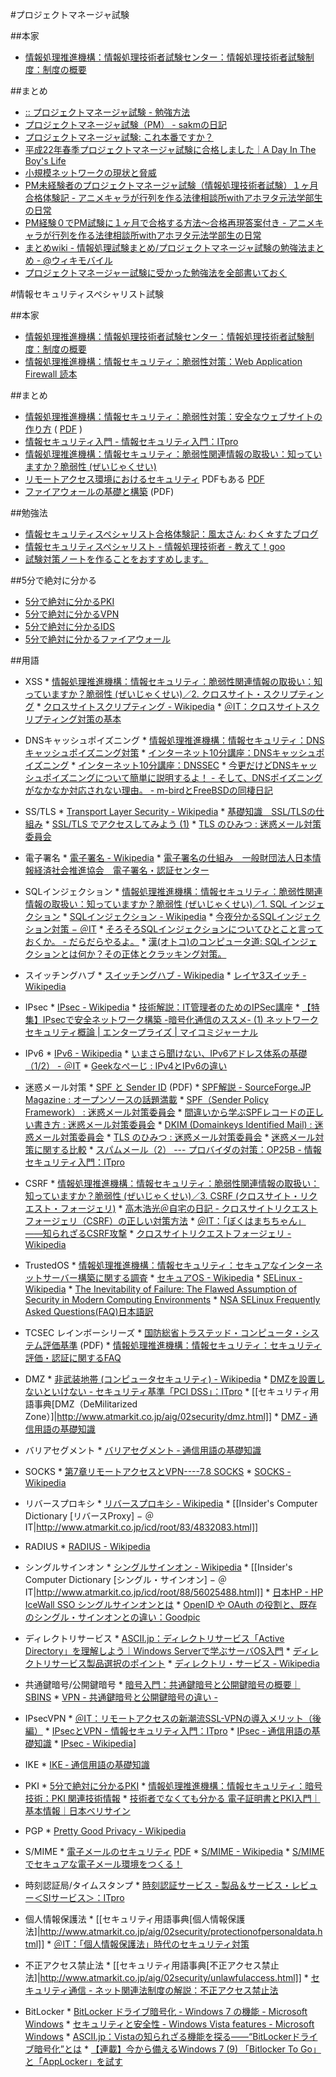 #プロジェクトマネージャ試験

##本家

*  [情報処理推進機構：情報処理技術者試験センター：情報処理技術者試験制度：制度の概要](http://www.jitec.jp/1_11seido/pm.html)

##まとめ

*  [:: プロジェクトマネージャ試験 - 勉強方法](http://uzr.jugem.jp/?eid=285)
*  [プロジェクトマネージャ試験（PM） - sakmの日記](http://d.hatena.ne.jp/sakm/20100627/1277638888)
*  [プロジェクトマネージャ試験: これ本番ですか？](http://chocoapricot.cocolog-nifty.com/blog/2006/12/post_be16.html)
*  [平成22年春季プロジェクトマネージャ試験に合格しました｜A Day In The Boy's Life](http://ameblo.jp/itboy/entry-10509868005.html)
*  [小規模ネットワークの現状と脅威](http://www.ipa.go.jp/security/fy14/contents/soho/html/chap1/index.html)
*  [PM未経験者のプロジェクトマネージャ試験（情報処理技術者試験）１ヶ月合格体験記 - アニメキャラが行列を作る法律相談所withアホヲタ元法学部生の日常](http://d.hatena.ne.jp/ronnor/20110815/1313414195)
*  [PM経験０でPM試験に１ヶ月で合格する方法〜合格再現答案付き - アニメキャラが行列を作る法律相談所withアホヲタ元法学部生の日常](http://d.hatena.ne.jp/ronnor/20110815)
*  [まとめwiki - 情報処理試験まとめ/プロジェクトマネージャ試験の勉強法まとめ - @ウィキモバイル](http://www47.atwiki.jp/matowiki/m/pages/65.html?guid=on)
*  [プロジェクトマネージャー試験に受かった勉強法を全部書いておく](http://anond.hatelabo.jp/20130127162526)

#情報セキュリティスペシャリスト試験

##本家

* [情報処理推進機構：情報処理技術者試験センター：情報処理技術者試験制度：制度の概要](http://www.jitec.ipa.go.jp/1_11seido/sc.html)
* [情報処理推進機構：情報セキュリティ：脆弱性対策：Web Application Firewall 読本](http://www.ipa.go.jp/security/vuln/waf.html)

##まとめ

* [情報処理推進機構：情報セキュリティ：脆弱性対策：安全なウェブサイトの作り方](http://www.ipa.go.jp/security/vuln/websecurity.html) ( [PDF](http://www.ipa.go.jp/security/vuln/documents/website_security.pdf) )
* [情報セキュリティ入門 - 情報セキュリティ入門：ITpro](http://itpro.nikkeibp.co.jp/article/COLUMN/20060214/229302/)
* [情報処理推進機構：情報セキュリティ：脆弱性関連情報の取扱い：知っていますか？脆弱性 (ぜいじゃくせい)](http://www.ipa.go.jp/security/vuln/vuln_contents/index.html)
* [リモートアクセス環境におけるセキュリティ](http://www.ipa.go.jp/security/awareness/administrator/remote/index.html) PDFもある [PDF](http://www.ipa.go.jp/security/awareness/administrator/remote/remote_access.pdf)
* [ファイアウォールの基礎と構築](http://www.nic.ad.jp/ja/materials/iw/2000/proceedings/T2.PDF) (PDF)

##勉強法

*  [情報セキュリティスペシャリスト合格体験記：風太さん: わく☆すたブログ](http://mizukix.cocolog-nifty.com/wakuwaku/2012/07/post-abd0.html)
*  [情報セキュリティスペシャリスト - 情報処理技術者 - 教えて！goo](http://oshiete.goo.ne.jp/qa/7553356.html?from=rfqa_no)
*  [試験対策ノートを作ることをおすすめします。](http://jukenki.com/report/josho/SC/index.cgi?mode=view&no=31)

##5分で絶対に分かる

* [5分で絶対に分かるPKI](http://www.atmarkit.co.jp/fsecurity/special/02fivemin/fivemin00.html)
* [5分で絶対に分かるVPN](http://www.atmarkit.co.jp/fsecurity/special/22fivemin/fivemin00.html)
* [5分で絶対に分かるIDS](http://www.atmarkit.co.jp/fsecurity/special/19fivemin/fivemin00.html)
* [5分で絶対に分かるファイアウォール](http://www.atmarkit.co.jp/fsecurity/special/17fivemin/fivemin00.html)

##用語

* XSS
       * [情報処理推進機構：情報セキュリティ：脆弱性関連情報の取扱い：知っていますか？脆弱性 (ぜいじゃくせい)／2. クロスサイト・スクリプティング](http://www.ipa.go.jp/security/vuln/vuln_contents/xss.html)
       * [クロスサイトスクリプティング - Wikipedia](http://ja.wikipedia.org/wiki/%E3%82%AF%E3%83%AD%E3%82%B9%E3%82%B5%E3%82%A4%E3%83%88%E3%82%B9%E3%82%AF%E3%83%AA%E3%83%97%E3%83%86%E3%82%A3%E3%83%B3%E3%82%B0)
       * [＠IT：クロスサイトスクリプティング対策の基本](http://www.atmarkit.co.jp/fsecurity/special/30xss/xss01.html)

* DNSキャッシュポイズニング
       * [情報処理推進機構：情報セキュリティ：DNSキャッシュポイズニング対策](http://www.ipa.go.jp/security/vuln/DNS_security.html)
       * [インターネット10分講座：DNSキャッシュポイズニング](http://www.nic.ad.jp/ja/newsletter/No40/0800.html)
       * [インターネット10分講座：DNSSEC](http://www.nic.ad.jp/ja/newsletter/No43/0800.html)
       * [今更だけどDNSキャッシュポイズニングについて簡単に説明するよ！ - そして、DNSポイズニングがなかなか対応されない理由。 - m-birdとFreeBSDの同棲日記](http://d.hatena.ne.jp/m-bird/20080811/1218450245)

* SS/TLS
       * [Transport Layer Security - Wikipedia](http://ja.wikipedia.org/wiki/Transport_Layer_Security)
       * [基礎知識　SSL/TLSの仕組み](http://www.soumu.go.jp/main_sosiki/joho_tsusin/security/kiso/k01_ssl.htm)
       * [SSL/TLS でアクセスしてみよう (1)](http://x68000.q-e-d.net/~68user/net/ssl-1.html)
       * [TLS のひみつ : 迷惑メール対策委員会](http://salt.iajapan.org/wpmu/anti_spam/admin/tech/explanation/tls-arc/)

* 電子署名
       * [電子署名 - Wikipedia](http://ja.wikipedia.org/wiki/%E9%9B%BB%E5%AD%90%E7%BD%B2%E5%90%8D)
       * [電子署名の仕組み　一般財団法人日本情報経済社会推進協会　電子署名・認証センター](http://www.jipdec.or.jp/esac/intro/shikumi.html)

* SQLインジェクション
       * [情報処理推進機構：情報セキュリティ：脆弱性関連情報の取扱い：知っていますか？脆弱性 (ぜいじゃくせい)／1. SQL インジェクション](http://www.ipa.go.jp/security/vuln/vuln_contents/sql.html)
       * [SQLインジェクション - Wikipedia](http://ja.wikipedia.org/wiki/SQL%E3%82%A4%E3%83%B3%E3%82%B8%E3%82%A7%E3%82%AF%E3%82%B7%E3%83%A7%E3%83%B3)
       * [今夜分かるSQLインジェクション対策 − ＠IT](http://www.atmarkit.co.jp/fsecurity/column/ueno/42.html)
       * [そろそろSQLインジェクションについてひとこと言っておくか。 - だらだらやるよ。](http://d.hatena.ne.jp/nagakura_eil/20090419/p1)
       * [漢(オトコ)のコンピュータ道: SQLインジェクションとは何か？その正体とクラッキング対策。](http://nippondanji.blogspot.com/2010/01/sql.html)

* スイッチングハブ
       * [スイッチングハブ - Wikipedia](http://ja.wikipedia.org/wiki/%E3%82%B9%E3%82%A4%E3%83%83%E3%83%81%E3%83%B3%E3%82%B0%E3%83%8F%E3%83%96)
       * [レイヤ3スイッチ - Wikipedia](http://ja.wikipedia.org/wiki/%E3%83%AC%E3%82%A4%E3%83%A43%E3%82%B9%E3%82%A4%E3%83%83%E3%83%81)

* IPsec
       * [IPsec - Wikipedia](http://ja.wikipedia.org/wiki/IPsec)
       * [技術解説：IT管理者のためのIPSec講座](http://www.atmarkit.co.jp/fpc/kaisetsu/ipsec/index.html)
       * [【特集】IPsecで安全ネットワーク構築 -暗号化通信のススメ- (1) ネットワークセキュリティ概論 | エンタープライズ | マイコミジャーナル](http://journal.mycom.co.jp/special/2002/ipsec/index.html)


* IPv6
       * [IPv6 - Wikipedia](http://ja.wikipedia.org/wiki/IPv6)
       * [いまさら聞けない、IPv6アドレス体系の基礎（1/2） - ＠IT](http://www.atmarkit.co.jp/fnetwork/rensai/v6again01/01.html)
       * [Geekなぺーじ : IPv4とIPv6の違い](http://www.geekpage.jp/blog/?id=2011/1/31/1)


* 迷惑メール対策
       * [SPF と Sender ID](http://dnsops.jp/bof/20080709/kazu.pdf) (PDF)
       * [SPF解説 - SourceForge.JP Magazine : オープンソースの話題満載](http://sourceforge.jp/magazine/04/09/16/0127221)
       * [SPF（Sender Policy Framework） : 迷惑メール対策委員会](http://salt.iajapan.org/wpmu/anti_spam/admin/tech/explanation/spf/)
       * [間違いから学ぶSPFレコードの正しい書き方 : 迷惑メール対策委員会](http://salt.iajapan.org/wpmu/anti_spam/admin/operation/information/spf_i01/)
       * [DKIM (Domainkeys Identified Mail) : 迷惑メール対策委員会](http://salt.iajapan.org/wpmu/anti_spam/admin/tech/explanation/dkim/)
       * [TLS のひみつ : 迷惑メール対策委員会](http://salt.iajapan.org/wpmu/anti_spam/admin/tech/explanation/tls-arc/)
       * [迷惑メール対策に関する比較](http://www1.ttcn.ne.jp/amotohiko/willcom/antispam)
       * [スパムメール（2） --- プロバイダの対策：OP25B - 情報セキュリティ入門：ITpro](http://itpro.nikkeibp.co.jp/article/COLUMN/20070405/267543/)

* CSRF
       * [情報処理推進機構：情報セキュリティ：脆弱性関連情報の取扱い：知っていますか？脆弱性 (ぜいじゃくせい)／3. CSRF (クロスサイト・リクエスト・フォージェリ)](http://www.ipa.go.jp/security/vuln/vuln_contents/csrf.html)
       * [高木浩光＠自宅の日記 - クロスサイトリクエストフォージェリ（CSRF）の正しい対策方法](http://takagi-hiromitsu.jp/diary/20050427.html)
       * [＠IT：「ぼくはまちちゃん」 ——知られざるCSRF攻撃](http://www.atmarkit.co.jp/fsecurity/column/ueno/33.html)
       * [クロスサイトリクエストフォージェリ - Wikipedia](http://ja.wikipedia.org/wiki/%E3%82%AF%E3%83%AD%E3%82%B9%E3%82%B5%E3%82%A4%E3%83%88%E3%83%AA%E3%82%AF%E3%82%A8%E3%82%B9%E3%83%88%E3%83%95%E3%82%A9%E3%83%BC%E3%82%B8%E3%82%A7%E3%83%AA)

*  TrustedOS
       * [情報処理推進機構：情報セキュリティ：セキュアなインターネットサーバー構築に関する調査](http://www.ipa.go.jp/security/fy14/contents/trusted-os/guide.html)
       * [セキュアOS - Wikipedia](http://ja.wikipedia.org/wiki/%E3%82%BB%E3%82%AD%E3%83%A5%E3%82%A2OS)
       * [SELinux - Wikipedia](http://ja.wikipedia.org/wiki/SELinux)
       * [The Inevitability of Failure: The Flawed Assumption of Security in Modern Computing Environments](http://www.secureos.jp/documents/jt-documents/modern_security.html)
       * [NSA SELinux Frequently Asked Questions(FAQ)日本語訳](http://www.secureos.jp/documents/jt-documents/SELinuxFAQ-jp.htm)

*  TCSEC レインボーシリーズ
       * [国防総省トラステッド・コンピュータ・システム評価基準](http://www.jssm.net/jssm/secure-os/TCSEC.pdf) (PDF)
       * [情報処理推進機構：情報セキュリティ：セキュリティ評価・認証に関するFAQ](http://www.ipa.go.jp/security/ccj/cc_tutorial/faq_index.html)

* DMZ
       * [非武装地帯 (コンピュータセキュリティ) - Wikipedia](http://ja.wikipedia.org/wiki/%E9%9D%9E%E6%AD%A6%E8%A3%85%E5%9C%B0%E5%B8%AF_(%E3%82%B3%E3%83%B3%E3%83%94%E3%83%A5%E3%83%BC%E3%82%BF%E3%82%BB%E3%82%AD%E3%83%A5%E3%83%AA%E3%83%86%E3%82%A3))
       * [DMZを設置しないといけない - セキュリティ基準「PCI DSS」：ITpro](http://itpro.nikkeibp.co.jp/article/COLUMN/20080507/300882/)
       * [[セキュリティ用語事典[DMZ（DeMilitarized Zone）]|http://www.atmarkit.co.jp/aig/02security/dmz.html]]
       * [DMZ ‐ 通信用語の基礎知識](http://www.wdic.org/w/WDIC/DMZ)

* バリアセグメント
       * [バリアセグメント ‐ 通信用語の基礎知識](http://www.wdic.org/w/WDIC/%E3%83%90%E3%83%AA%E3%82%A2%E3%82%BB%E3%82%B0%E3%83%A1%E3%83%B3%E3%83%88)


* SOCKS
       * [第7章リモートアクセスとVPN----7.8 SOCKS](http://www.ipa.go.jp/security/awareness/administrator/remote/capter7/8.html)
       * [SOCKS - Wikipedia](http://ja.wikipedia.org/wiki/SOCKS)

* リバースプロキシ
       * [リバースプロキシ - Wikipedia](http://ja.wikipedia.org/wiki/%E3%83%AA%E3%83%90%E3%83%BC%E3%82%B9%E3%83%97%E3%83%AD%E3%82%AD%E3%82%B7)
       * [[Insider's Computer Dictionary [リバースProxy] − ＠IT|http://www.atmarkit.co.jp/icd/root/83/4832083.html]]

* RADIUS
       * [RADIUS - Wikipedia](http://ja.wikipedia.org/wiki/RADIUS)

* シングルサインオン
       * [シングルサインオン - Wikipedia](http://ja.wikipedia.org/wiki/%E3%82%B7%E3%83%B3%E3%82%B0%E3%83%AB%E3%82%B5%E3%82%A4%E3%83%B3%E3%82%AA%E3%83%B3)
       * [[Insider's Computer Dictionary [シングル・サインオン] − ＠IT|http://www.atmarkit.co.jp/icd/root/88/56025488.html]]
       * [日本HP - HP IceWall SSO シングルサインオンとは](http://h50146.www5.hp.com/products/software/security/icewall/sso/about/)
       * [OpenID や OAuth の役割と、既存のシングル・サインオンとの違い：Goodpic](http://www.goodpic.com/mt/archives2/2008/01/openid_oauth.html)

* ディレクトリサービス
       * [ASCII.jp：ディレクトリサービス「Active Directory」を理解しよう｜Windows Serverで学ぶサーバOS入門](http://ascii.jp/elem/000/000/499/499149/index-2.html)
       * [ディレクトリサービス製品選択のポイント](http://www.atmarkit.co.jp/fnetwork/rensai/ldap01/ldap1.html)
       * [ディレクトリ・サービス - Wikipedia](http://ja.wikipedia.org/wiki/%E3%83%87%E3%82%A3%E3%83%AC%E3%82%AF%E3%83%88%E3%83%AA%E3%83%BB%E3%82%B5%E3%83%BC%E3%83%93%E3%82%B9)


* 共通鍵暗号/公開鍵暗号
       * [暗号入門：共通鍵暗号と公開鍵暗号の概要｜SBINS](http://dev.sbins.co.jp/cryptography/cryptography02.html)
       * [VPN - 共通鍵暗号と公開鍵暗号の違い -](http://www.infraexpert.com/study/ipsec4.html)

* IPsecVPN
       * [＠IT：リモートアクセスの新潮流SSL-VPNの導入メリット（後編）](http://www.atmarkit.co.jp/fsecurity/special/43ssl_vpn/ssl_vpn01.html)
       * [IPsecとVPN - 情報セキュリティ入門：ITpro](http://itpro.nikkeibp.co.jp/article/COLUMN/20060922/248777/)
       * [IPsec ‐ 通信用語の基礎知識](http://www.wdic.org/w/WDIC/IPsec)
       * [IPsec - Wikipedia](http://ja.wikipedia.org/wiki/IPsec)]

* IKE
       * [IKE ‐ 通信用語の基礎知識](http://www.wdic.org/w/WDIC/IKE)

* PKI
       * [5分で絶対に分かるPKI](http://www.atmarkit.co.jp/fsecurity/special/02fivemin/fivemin00.html)
       * [情報処理推進機構：情報セキュリティ：暗号技術：PKI 関連技術情報](http://www.ipa.go.jp/security/pki/)
       * [技術者でなくても分かる 電子証明書とPKI入門｜基本情報｜日本ベリサイン](https://www.verisign.co.jp/basic/pki/)

* PGP
       * [Pretty Good Privacy - Wikipedia](http://ja.wikipedia.org/wiki/Pretty_Good_Privacy)

* S/MIME
       * [電子メールのセキュリティ](http://www.ipa.go.jp/security/fy12/contents/smime/email_sec.html) [PDF](http://www.ipa.go.jp/security/fy12/contents/smime/email_sec.pdf)
       * [S/MIME - Wikipedia](http://ja.wikipedia.org/wiki/S/MIME)
       * [S/MIMEでセキュアな電子メール環境をつくる！](http://www.atmarkit.co.jp/fsecurity/special/04smime/smime01.html)

* 時刻認証局/タイムスタンプ
       * [時刻認証サービス - 製品＆サービス・レビュー＜SIサービス＞：ITpro](http://itpro.nikkeibp.co.jp/article/REVIEW/20070918/282266/)

* 個人情報保護法
       * [[セキュリティ用語事典[個人情報保護法]|http://www.atmarkit.co.jp/aig/02security/protectionofpersonaldata.html]]
       * [＠IT：「個人情報保護法」時代のセキュリティ対策](http://www.atmarkit.co.jp/news/200306/12/accenture.html)

* 不正アクセス禁止法
       * [[セキュリティ用語事典[不正アクセス禁止法]|http://www.atmarkit.co.jp/aig/02security/unlawfulaccess.html]]
       * [セキュリティ通信 - ネット関連法制度の解説：不正アクセス禁止法](http://www.so-net.ne.jp/security/law/index.html)

* BitLocker
       * [BitLocker ドライブ暗号化 - Windows 7 の機能 - Microsoft Windows](http://windows.microsoft.com/ja-JP/windows7/products/features/bitlocker)
       * [セキュリティと安全性 - Windows Vista features - Microsoft Windows](http://windows.microsoft.com/ja-JP/windows-vista/products/features/security-safety)
       * [ASCII.jp：Vistaの知られざる機能を探る——“BitLockerドライブ暗号化”とは](http://ascii.jp/elem/000/000/014/14017/)
       * [【連載】今から備えるWindows 7 (9) 「Bitlocker To Go」と「AppLocker」を試す](http://journal.mycom.co.jp/series/win7pre/009/index.html)
